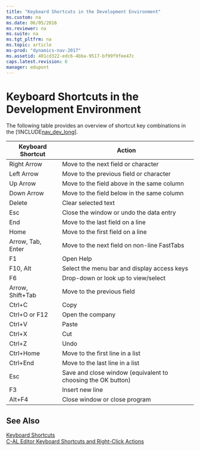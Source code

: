 ```yaml
---
title: "Keyboard Shortcuts in the Development Environment"
ms.custom: na
ms.date: 06/05/2016
ms.reviewer: na
ms.suite: na
ms.tgt_pltfrm: na
ms.topic: article
ms-prod: "dynamics-nav-2017"
ms.assetid: 401cd322-edc6-4bba-9517-bf99f9fee47c
caps.latest.revision: 6
manager: edupont
---
```

# Keyboard Shortcuts in the Development Environment
The following table provides an overview of shortcut key combinations in the [!INCLUDE[nav_dev_long](includes/nav_dev_long_md.md)].  
  
|**Keyboard Shortcut**|**Action**|  
|---------------------------|----------------|  
|Right Arrow|Move to the next field or character|  
|Left Arrow|Move to the previous field or character|  
|Up Arrow|Move to the field above in the same column|  
|Down Arrow|Move to the field below in the same column|  
|Delete|Clear selected text|  
|Esc|Close the window or undo the data entry|  
|End|Move to the last field on a line|  
|Home|Move to the first field on a line|  
|Arrow, Tab, Enter|Move to the next field on non\-line FastTabs|  
|F1|Open Help|  
|F10, Alt|Select the menu bar and display access keys|  
|F6|Drop\-down or look up to view\/select|  
|Arrow, Shift\+Tab|Move to the previous field|  
|Ctrl\+C|Copy|  
|Ctrl\+O or F12|Open the company|  
|Ctrl\+V|Paste|  
|Ctrl\+X|Cut|  
|Ctrl\+Z|Undo|  
|Ctrl\+Home|Move to the first line in a list|  
|Ctrl\+End|Move to the last line in a list|  
|Esc|Save and close window \(equivalent to choosing the OK button\)|  
|F3|Insert new line|  
|Alt\+F4|Close window or close program|  
  
## See Also  
 [Keyboard Shortcuts](../Topic/Keyboard%20Shortcuts.md)   
 [C\-AL Editor Keyboard Shortcuts and Right\-Click Actions](C-AL-Editor-Keyboard-Shortcuts-and-Right-Click-Actions.md)